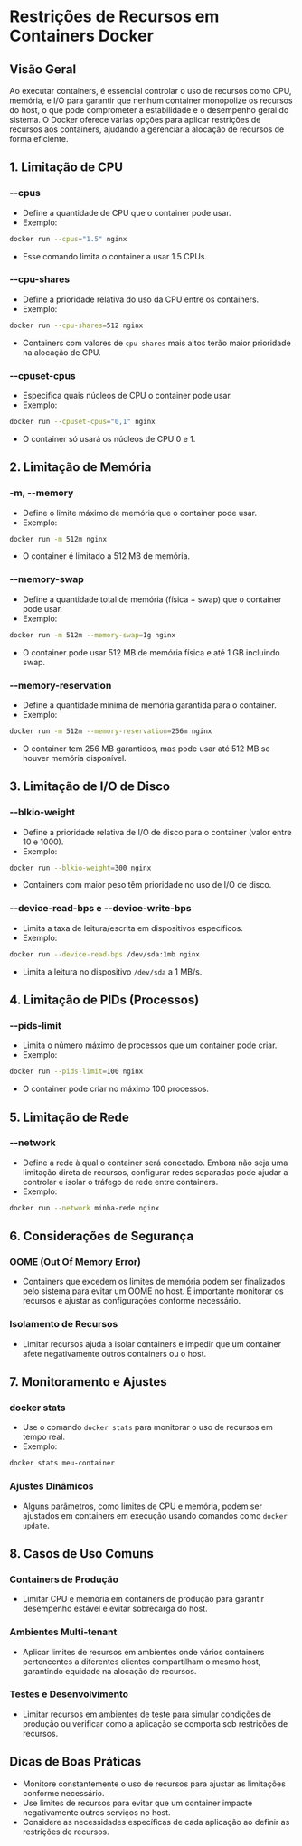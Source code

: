 
# Restrições de Recursos em Containers Docker

## Visão Geral
Ao executar containers, é essencial controlar o uso de recursos como CPU, memória, e I/O para garantir que nenhum container monopolize os recursos do host, o que pode comprometer a estabilidade e o desempenho geral do sistema. O Docker oferece várias opções para aplicar restrições de recursos aos containers, ajudando a gerenciar a alocação de recursos de forma eficiente.

## 1. Limitação de CPU

### --cpus
- Define a quantidade de CPU que o container pode usar.
- Exemplo:

```bash
docker run --cpus="1.5" nginx
```

- Esse comando limita o container a usar 1.5 CPUs.

### --cpu-shares
- Define a prioridade relativa do uso da CPU entre os containers.
- Exemplo:

```bash
docker run --cpu-shares=512 nginx
```

- Containers com valores de `cpu-shares` mais altos terão maior prioridade na alocação de CPU.

### --cpuset-cpus
- Especifica quais núcleos de CPU o container pode usar.
- Exemplo:

```bash
docker run --cpuset-cpus="0,1" nginx
```

- O container só usará os núcleos de CPU 0 e 1.

## 2. Limitação de Memória

### -m, --memory
- Define o limite máximo de memória que o container pode usar.
- Exemplo:

```bash
docker run -m 512m nginx
```

- O container é limitado a 512 MB de memória.

### --memory-swap
- Define a quantidade total de memória (física + swap) que o container pode usar.
- Exemplo:

```bash
docker run -m 512m --memory-swap=1g nginx
```

- O container pode usar 512 MB de memória física e até 1 GB incluindo swap.

### --memory-reservation
- Define a quantidade mínima de memória garantida para o container.
- Exemplo:

```bash
docker run -m 512m --memory-reservation=256m nginx
```

- O container tem 256 MB garantidos, mas pode usar até 512 MB se houver memória disponível.

## 3. Limitação de I/O de Disco

### --blkio-weight
- Define a prioridade relativa de I/O de disco para o container (valor entre 10 e 1000).
- Exemplo:

```bash
docker run --blkio-weight=300 nginx
```

- Containers com maior peso têm prioridade no uso de I/O de disco.

### --device-read-bps e --device-write-bps
- Limita a taxa de leitura/escrita em dispositivos específicos.
- Exemplo:

```bash
docker run --device-read-bps /dev/sda:1mb nginx
```

- Limita a leitura no dispositivo `/dev/sda` a 1 MB/s.

## 4. Limitação de PIDs (Processos)

### --pids-limit
- Limita o número máximo de processos que um container pode criar.
- Exemplo:

```bash
docker run --pids-limit=100 nginx
```

- O container pode criar no máximo 100 processos.

## 5. Limitação de Rede

### --network
- Define a rede à qual o container será conectado. Embora não seja uma limitação direta de recursos, configurar redes separadas pode ajudar a controlar e isolar o tráfego de rede entre containers.
- Exemplo:

```bash
docker run --network minha-rede nginx
```

## 6. Considerações de Segurança

### OOME (Out Of Memory Error)
- Containers que excedem os limites de memória podem ser finalizados pelo sistema para evitar um OOME no host. É importante monitorar os recursos e ajustar as configurações conforme necessário.

### Isolamento de Recursos
- Limitar recursos ajuda a isolar containers e impedir que um container afete negativamente outros containers ou o host.

## 7. Monitoramento e Ajustes

### docker stats
- Use o comando `docker stats` para monitorar o uso de recursos em tempo real.
- Exemplo:

```bash
docker stats meu-container
```

### Ajustes Dinâmicos
- Alguns parâmetros, como limites de CPU e memória, podem ser ajustados em containers em execução usando comandos como `docker update`.

## 8. Casos de Uso Comuns

### Containers de Produção
- Limitar CPU e memória em containers de produção para garantir desempenho estável e evitar sobrecarga do host.

### Ambientes Multi-tenant
- Aplicar limites de recursos em ambientes onde vários containers pertencentes a diferentes clientes compartilham o mesmo host, garantindo equidade na alocação de recursos.

### Testes e Desenvolvimento
- Limitar recursos em ambientes de teste para simular condições de produção ou verificar como a aplicação se comporta sob restrições de recursos.

## Dicas de Boas Práticas
- Monitore constantemente o uso de recursos para ajustar as limitações conforme necessário.
- Use limites de recursos para evitar que um container impacte negativamente outros serviços no host.
- Considere as necessidades específicas de cada aplicação ao definir as restrições de recursos.

